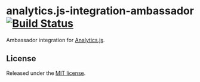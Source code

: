 # analytics.js-integration-ambassador [![Build Status][ci-badge]][ci-link]

Ambassador integration for [Analytics.js][].

## License

Released under the [MIT license](LICENSE).


[Analytics.js]: https://segment.com/docs/libraries/analytics.js/
[ci-link]: https://circleci.com/gh/segment-integrations/analytics.js-integration-ambassador
[ci-badge]: https://circleci.com/gh/segment-integrations/analytics.js-integration-ambassador.svg?style=svg
